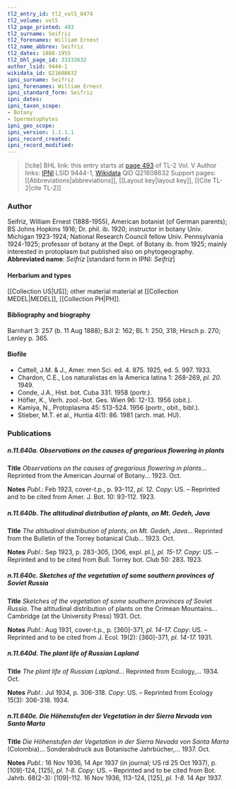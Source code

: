 ```yaml
---
tl2_entry_id: tl2_vol5_0474
tl2_volume: vol5
tl2_page_printed: 493
tl2_surname: Seifriz
tl2_forenames: William Ernest
tl2_name_abbrev: Seifriz
tl2_dates: 1888-1955
tl2_bhl_page_id: 33333632
author_lsid: 9444-1
wikidata_id: Q21608632
ipni_surname: Seifriz
ipni_forenames: William Ernest
ipni_standard_form: Seifriz
ipni_dates: 
ipni_taxon_scope: 
- Botany
- Spermatophytes
ipni_geo_scope: 
ipni_version: 1.1.1.1
ipni_record_created: 
ipni_record_modified:
---
```


> [!cite] BHL link: this entry starts at [page 493](https://www.biodiversitylibrary.org/page/33333632) of TL-2 Vol. V
> Author links: [IPNI](https://www.ipni.org/a/9444-1) LSID 9444-1, [Wikidata](https://www.wikidata.org/wiki/Q21608632) QID Q21608632
> Support pages: [[Abbreviations|abbreviations]], [[Layout key|layout key]], [[Cite TL-2|cite TL-2]]

### Author

Seifriz, William Ernest (1888-1955), American botanist (of German parents); BS Johns Hopkins 1916; Dr. phil. ib. 1920; instructor in botany Univ. Michigan 1923-1924; National Research Council fellow Univ. Pennsylvania 1924-1925; professor of botany at the Dept. of Botany ib. from 1925; mainly interested in protoplasm but published also on phytogeography. 
**Abbreviated name**: *Seifriz* \[standard form in IPNI: *Seifriz*\]

#### Herbarium and types

[[Collection US|US]]; other material material at [[Collection MEDEL|MEDEL]], [[Collection PH|PH]].

#### Bibliography and biography

Barnhart 3: 257 (b. 11 Aug 1888); BJI 2: 162; BL 1: 250, 318; Hirsch p. 270; Lenley p. 365.

#### Biofile

- Cattell, J.M. & J., Amer. men Sci. ed. 4. 875. 1925, ed. 5. 997. 1933.
- Chardon, C.E., Los naturalistas en la America latina 1: 268-269, *pl. 20.* 1949.
- Conde, J.A., Hist. bot. Cuba 331. 1958 (portr.).
- Höfler, K., Verh. zool.-bot. Ges. Wien 96: 12-13. 1956 (obit.).
- Kamiya, N., Protoplasma 45: 513-524. 1956 (portr., obit., bibl.).
- Stieber, M.T. et al., Huntia 4(1): 86. 1981 (arch. mat. HU).

### Publications

##### n.11.640a. Observations on the causes of gregarious flowering in plants

**Title**
*Observations on the causes of gregarious flowering in plants*... Reprinted from the American Journal of Botany... 1923. Oct.

**Notes**
*Publ*.: Feb 1923, cover-t.p., p. 93-112, *pl. 12. Copy*: US. – Reprinted and to be cited from Amer. J. Bot. 10: 93-112. 1923.

##### n.11.640b. The altitudinal distribution of plants, on Mt. Gedeh, Java

**Title**
*The altitudinal distribution of plants, on Mt. Gedeh, Java*... Reprinted from the Bulletin of the Torrey botanical Club... 1923. Oct.

**Notes**
*Publ*.: Sep 1923, p. 283-305, \[306, expl. pl.\], *pl. 15-17. Copy*: US. – Reprinted and to be cited from Bull. Torrey bot. Club 50: 283. 1923.

##### n.11.640c. Sketches of the vegetation of some southern provinces of Soviet Russia

**Title**
*Sketches of the vegetation of some southern provinces of Soviet Russia*. The altitudinal distribution of plants on the Crimean Mountains... Cambridge (at the University Press) 1931. Oct.

**Notes**
*Publ*.: Aug 1931, cover-t.p., p. \[360\]-371, *pl. 14-17. Copy*: US. – Reprinted and to be cited from J. Ecol. 19(2): \[360\]-371, *pl. 14-17.* 1931.

##### n.11.640d. The plant life of Russian Lapland

**Title**
*The plant life of Russian Lapland*... Reprinted from Ecology,... 1934. Oct.

**Notes**
*Publ*.: Jul 1934, p. 306-318. *Copy*: US. – Reprinted from Ecology 15(3): 306-318. 1934.

##### n.11.640e. Die Höhenstufen der Vegetation in der Sierra Nevada von Santa Marta

**Title**
*Die Höhenstufen der Vegetation in der Sierra Nevada von Santa Marta* (Colombia)... Sonderabdruck aus Botanische Jahrbücher,... 1937. Oct.

**Notes**
*Publ*.: 16 Nov 1936, 14 Apr 1937 (in journal; US rd 25 Oct 1937), p. \[109\]-124, \[125\], *pl. 1-8. Copy*: US. – Reprinted and to be cited from Bot. Jahrb. 68(2-3): \[109\]-112. 16 Nov 1936, 113-124, \[125\], *pl. 1-8.* 14 Apr 1937.

